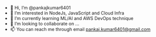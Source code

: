 - 👋 Hi, I’m @pankajkumar6401
- 👀 I’m interested in NodeJs, JavaScript and Cloud Infra
- 🌱 I’m currently learning ML/AI and AWS DevOps technique
- 💞️ I’m looking to collaborate on ...
- 📫 You can reach me through email pankaj.kumar6401@gmail.com

<!---
pankajkumar6401/pankajkumar6401 is a ✨ special ✨ repository because its `README.md` (this file) appears on your GitHub profile.
You can click the Preview link to take a look at your changes.
--->
